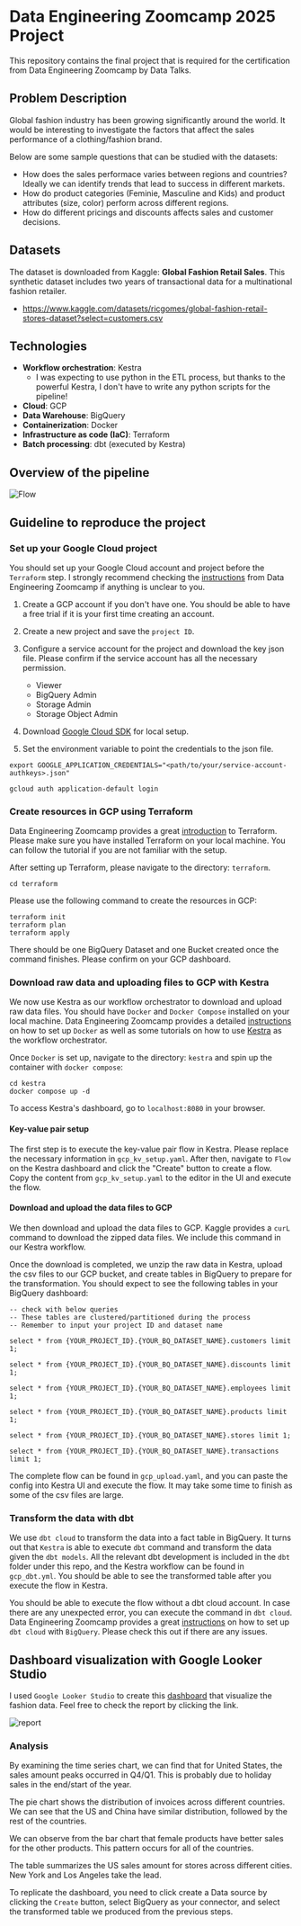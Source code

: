 # Data Engineering Zoomcamp 2025 Project

This repository contains the final project that is required for the certification from Data Engineering Zoomcamp by Data Talks.

## Problem Description

Global fashion industry has been growing significantly around the world. It would be interesting to investigate the factors that affect the sales performance of a clothing/fashion brand.

Below are some sample questions that can be studied with the datasets:

- How does the sales performace varies between regions and countries? Ideally we can identify trends that lead to success in different markets.
- How do product categories (Feminie, Masculine and Kids) and product attributes (size, color) perform across different regions.
- How do different pricings and discounts affects sales and customer decisions.

## Datasets
The dataset is downloaded from Kaggle: **Global Fashion Retail Sales**. This synthetic dataset includes two years of transactional data for a multinational fashion retailer.
- https://www.kaggle.com/datasets/ricgomes/global-fashion-retail-stores-dataset?select=customers.csv

## Technologies
* **Workflow orchestration**: Kestra
    - I was expecting to use python in the ETL process, but thanks to the powerful Kestra, I don't have to write any python scripts for the pipeline!
* **Cloud**: GCP
* **Data Warehouse**: BigQuery
* **Containerization**: Docker
* **Infrastructure as code (IaC)**: Terraform
* **Batch processing**: dbt (executed by Kestra)

## Overview of the pipeline
![Flow](Flow.png)

## Guideline to reproduce the project
### Set up your Google Cloud project
You should set up your Google Cloud account and project before the `Terraform` step. I strongly recommend checking the [instructions](https://github.com/DataTalksClub/data-engineering-zoomcamp/blob/main/01-docker-terraform/1_terraform_gcp/README.md) from Data Engineering Zoomcamp if anything is unclear to you.

1. Create a GCP account if you don't have one. You should be able to have a free trial if it is your first time creating an account.

2. Create a new project and save the `project ID`.

3. Configure a service account for the project and download the key json file. Please confirm if the service account has all the necessary permission.
    - Viewer
    - BigQuery Admin
    - Storage Admin
    - Storage Object Admin

4. Download [Google Cloud SDK](https://cloud.google.com/sdk?hl=en) for local setup.

5. Set the environment variable to point the credentials to the json file.

```
export GOOGLE_APPLICATION_CREDENTIALS="<path/to/your/service-account-authkeys>.json"  

gcloud auth application-default login
```

### Create resources in GCP using Terraform
Data Engineering Zoomcamp provides a great [introduction](https://github.com/DataTalksClub/data-engineering-zoomcamp/blob/main/01-docker-terraform/1_terraform_gcp/1_terraform_overview.md) to Terraform. Please make sure you have installed Terraform on your local machine. You can follow the tutorial if you are not familiar with the setup.

After setting up Terraform, please navigate to the directory: `terraform`.
```
cd terraform
```

Please use the following command to create the resources in GCP:
```
terraform init
terraform plan
terraform apply
```
There should be one BigQuery Dataset and one Bucket created once the command finishes. Please confirm on your GCP dashboard.

<!-- ### Setting up Kaggle account and token
Create a [Kaggle account](https://www.kaggle.com/) and generate an API token. You should be able to download the token as `kaggle.json`.   -->

### Download raw data and uploading files to GCP with Kestra
We now use Kestra as our workflow orchestrator to download and upload raw data files. You should have `Docker` and `Docker Compose` installed on your local machine. Data Engineering Zoomcamp provides a detailed [instructions](https://github.com/DataTalksClub/data-engineering-zoomcamp/tree/main/01-docker-terraform/2_docker_sql) on how to set up `Docker` as well as some tutorials on how to use [Kestra](https://github.com/DataTalksClub/data-engineering-zoomcamp/tree/main/02-workflow-orchestration) as the workflow orchestrator.

Once `Docker` is set up, navigate to the directory: `kestra` and spin up the container with `docker compose`:

```
cd kestra
docker compose up -d
```

To access Kestra's dashboard, go to `localhost:8080` in your browser.

#### Key-value pair setup
The first step is to execute the key-value pair flow in Kestra. Please replace the necessary information in `gcp_kv_setup.yaml`. After then, navigate to `Flow` on the Kestra dashboard and click the "Create" button to create a flow. Copy the content from `gcp_kv_setup.yaml` to the editor in the UI and execute the flow.  

#### Download and upload the data files to GCP
We then download and upload the data files to GCP. Kaggle provides a `curL` command to download the zipped data files. We include this command in our Kestra workflow. 

Once the download is completed, we unzip the raw data in Kestra, upload the csv files to our GCP bucket, and create tables in BigQuery to prepare for the transformation. You should expect to see the following tables in your BigQuery dashboard:
```
-- check with below queries
-- These tables are clustered/partitioned during the process
-- Remember to input your project ID and dataset name

select * from {YOUR_PROJECT_ID}.{YOUR_BQ_DATASET_NAME}.customers limit 1;

select * from {YOUR_PROJECT_ID}.{YOUR_BQ_DATASET_NAME}.discounts limit 1;

select * from {YOUR_PROJECT_ID}.{YOUR_BQ_DATASET_NAME}.employees limit 1;

select * from {YOUR_PROJECT_ID}.{YOUR_BQ_DATASET_NAME}.products limit 1;

select * from {YOUR_PROJECT_ID}.{YOUR_BQ_DATASET_NAME}.stores limit 1;

select * from {YOUR_PROJECT_ID}.{YOUR_BQ_DATASET_NAME}.transactions limit 1;
```

The complete flow can be found in `gcp_upload.yaml`, and you can paste the config into Kestra UI and execute the flow. It may take some time to finish as some of the csv files are large.

### Transform the data with dbt
We use `dbt cloud` to transform the data into a fact table in BigQuery. It turns out that `Kestra` is able to execute `dbt` command and transform the data given the `dbt models`. All the relevant dbt development is included in the `dbt` folder under this repo, and the Kestra workflow can be found in `gcp_dbt.yml`. You should be able to see the transformed table after you execute the flow in Kestra.

You should be able to execute the flow without a dbt cloud account. In case there are any unexpected error, you can execute the command in `dbt cloud`. Data Engineering Zoomcamp provides a great [instructions](https://github.com/DataTalksClub/data-engineering-zoomcamp/blob/main/04-analytics-engineering/dbt_cloud_setup.md) on how to set up `dbt cloud` with `BigQuery`. Please check this out if there are any issues.

## Dashboard visualization with Google Looker Studio

I used `Google Looker Studio` to create this [dashboard](https://lookerstudio.google.com/s/r9UYcRvqd7Q) that visualize the fashion data. Feel free to check the report by clicking the link.

![report](report.png)

### Analysis
By examining the time series chart, we can find that for United States, the sales amount peaks occurred in Q4/Q1. This is probably due to holiday sales in the end/start of the year.

The pie chart shows the distribution of invoices across different countries. We can see that the US and China have similar distribution, followed by the rest of the countries.

We can observe from the bar chart that female products have better sales for the other products. This pattern occurs for all of the countries.

The table summarizes the US sales amount for stores across different cities. New York and Los Angeles take the lead.

To replicate the dashboard, you need to click create a Data source by clicking the `Create` button, select BigQuery as your connector, and select the transformed table we produced from the previous steps. 